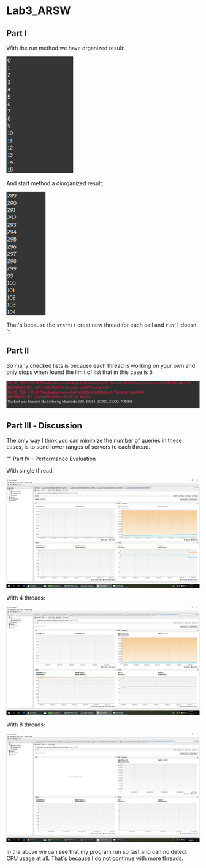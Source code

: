 # Lab3_ARSW

## Part l

With the run method we have organized result:

![foto1](img/img1.png)

And start method a diorganized result:

![foto2](img/img2.png)


That´s because the `start()` creat new thread for each call and `run()` doesn´t

## Part ll

So many checked lists is because each thread is working on your own and only stops when found the limit of list that in this case is 5

![](img/img3.png)


## Part lll - Discussion

The only way I think you can minimize the number of queries in these cases, is to send lower ranges of servers to each thread.


"" Part lV - Performance Evaluation

With single thread:

![](img/1hilo.png)

With 4 threads:

![](img/4hilos.png)

With 8 threads:

![](img/8hilos.png)

In the above we can see that my program run so fast and can no detect CPU usage at all. That´s because I do not continue with more threads.